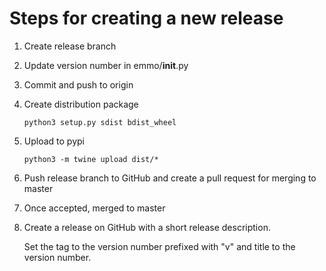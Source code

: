 Steps for creating a new release
================================
1. Create release branch
2. Update version number in emmo/__init__.py
3. Commit and push to origin
4. Create distribution package

       python3 setup.py sdist bdist_wheel

5. Upload to pypi

       python3 -m twine upload dist/*

6. Push release branch to GitHub and create a pull request for merging to master

7. Once accepted, merged to master

8. Create a release on GitHub with a short release description.

   Set the tag to the version number prefixed with "v" and title to
   the version number.
